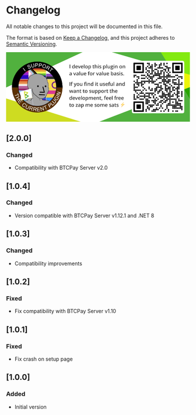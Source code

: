 # Changelog

All notable changes to this project will be documented in this file.

The format is based on [Keep a Changelog](https://keepachangelog.com/en/1.0.0/),
and this project adheres to [Semantic Versioning](https://semver.org/spec/v2.0.0.html).

[![Support this plugin](./docs/img/support.png)](lightning:LNURL1DP68GURN8GHJ7AMPD3KX2AR0VEEKZAR0WD5XJTNRDAKJ7TNHV4KXCTTTDEHHWM30D3H82UNVWQHKXUN0WAJX2ER9V9E8G6PN8QSKVTEZ)

## [2.0.0]

### Changed

- Compatibility with BTCPay Server v2.0

## [1.0.4]

### Changed

- Version compatible with BTCPay Server v1.12.1 and .NET 8

## [1.0.3]

### Changed

- Compatibility improvements

## [1.0.2]

### Fixed

- Fix compatibility with BTCPay Server v1.10

## [1.0.1]

### Fixed

- Fix crash on setup page

## [1.0.0]

### Added

- Initial version
